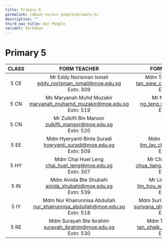 ```yaml
---
title: Primary 5
permalink: /about-us/our-people/primary-5/
description: ""
third_nav_title: Our People
variant: markdown
---
```

# Primary 5

| CLASS |                               FORM TEACHER                              |                                  FORM TEACHER                                 |
|:-----:|:-------------------------------------------------:|:-------------------------------------------:|
|  5 CE | Mr Eddy Norisman Ismail<br>[eddy_norisman_ismail@moe.edu.sg](mailto:eddy_norisman_ismail@moe.edu.sg)<br>Extn: 309  |       Mdm Tan Siew Ching<br>[tan_siew_ching@moe.edu.sg](mailto:tan_siew_ching@moe.edu.sg)<br>Extn: 522          |
|  5 CN |      Ms Maryanah Muhd Muzakir <br>[maryanah_muhamd_muzakir@moe.edu.sg](mailto:maryanah_muhamd_muzakir@moe.edu.sg)<br>Extn: 519      |       Mr Ng Teng Yik<br>[ng_teng_yik@moe.edu.sg](mailto:ng_teng_yik@moe.edu.sg)<br>Extn: 303            |
|  5 CN |      Mr Zulkifli Bin Mansor <br>[zulkifli_mansor@moe.edu.sg](mailto:zulkifli_mansor@moe.edu.sg)<br>Extn: 520      | 
|  5 EE | Mdm Hyeryanti Binte Suradi <br>[hyeryanti_suradi@moe.edu.sg](mailto:hyeryanti_suradi@moe.edu.sg)<br>Extn: 509 |  Mdm Lim Lay Chin <br>[lim_lay_chin@moe.edu.sg](mailto:lim_lay_chin@moe.edu.sg)<br>Extn: 302  |
|  5 HY | Mdm Chai Huel Leng<br>[chai_huel_leng@moe.edu.sg](mailto:chai_huel_leng@moe.edu.sg)<br>Extn: 307  |         Mr Chua Liang Cun <br>[chua_liang_cun@moe.edu.sg](mailto:chua_liang_cun@moe.edu.sg)<br>Extn: 543           
|  5 IN |  Mdm Ainida Bte Shubahi<br>[ainida_shubahi@moe.edu.sg](mailto:ainida_shubahi@moe.edu.sg)<br>Extn: 539        |   Mr Lim Hou Woon <br>[lim_hou_woon@moe.edu.sg](mailto:lim_hou_woon@moe.edu.sg)<br>Extn: 517         |
|  5 IY | Mdm Nur Khairunnisa Abdullah <br>[nur_khairunnisa_abdullah@moe.edu.sg](mailto:nur_khairunnisa_abdullah@moe.edu.sg)<br>Extn: 518      |  Mdm Suriyana Bte Ghapari <br>[suriyana_ghapari@moe.edu.sg](mailto:suriyana_ghapari@moe.edu.sg)<br>Extn: 581  
|  5 RE |Mdm Surayah Bte Ibrahim <br>[surayah_ibrahim@moe.edu.sg](mailto:surayah_ibrahim@moe.edu.sg)<br>Extn: 530          |  Mdm Tan Phaik See<br>[tan_phaik_see@moe.edu.sg](mailto:tan_phaik_see@moe.edu.sg)<br>Extn: 586    |